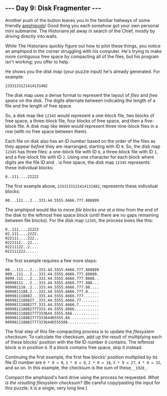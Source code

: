 ﻿
## --- Day 9: Disk Fragmenter ---

Another push of the button leaves you in the familiar hallways of some friendly  [amphipods](https://adventofcode.com/2021/day/23)! Good thing you each somehow got your own personal mini submarine. The Historians jet away in search of the Chief, mostly by driving directly into walls.

While The Historians quickly figure out how to pilot these things, you notice an amphipod in the corner struggling with his computer. He's trying to make more contiguous free space by compacting all of the files, but his program isn't working; you offer to help.

He shows you the  _disk map_  (your puzzle input) he's already generated. For example:

```
2333133121414131402
```

The disk map uses a dense format to represent the layout of  _files_  and  _free space_  on the disk. The digits alternate between indicating the length of a file and the length of free space.

So, a disk map like  `12345`  would represent a one-block file, two blocks of free space, a three-block file, four blocks of free space, and then a five-block file. A disk map like  `90909`  would represent three nine-block files in a row (with no free space between them).

Each file on disk also has an  _ID number_  based on the order of the files as they appear  _before_  they are rearranged, starting with ID  `0`. So, the disk map  `12345`  has three files: a one-block file with ID  `0`, a three-block file with ID  `1`, and a five-block file with ID  `2`. Using one character for each block where digits are the file ID and  `.`  is free space, the disk map  `12345`  represents these individual blocks:

```
0..111....22222
```

The first example above,  `2333133121414131402`, represents these individual blocks:

```
00...111...2...333.44.5555.6666.777.888899
```

The amphipod would like to  _move file blocks one at a time_  from the end of the disk to the leftmost free space block (until there are no gaps remaining between file blocks). For the disk map  `12345`, the process looks like this:

```
0..111....22222
02.111....2222.
022111....222..
0221112...22...
02211122..2....
022111222......

```

The first example requires a few more steps:

```
00...111...2...333.44.5555.6666.777.888899
009..111...2...333.44.5555.6666.777.88889.
0099.111...2...333.44.5555.6666.777.8888..
00998111...2...333.44.5555.6666.777.888...
009981118..2...333.44.5555.6666.777.88....
0099811188.2...333.44.5555.6666.777.8.....
009981118882...333.44.5555.6666.777.......
0099811188827..333.44.5555.6666.77........
00998111888277.333.44.5555.6666.7.........
009981118882777333.44.5555.6666...........
009981118882777333644.5555.666............
00998111888277733364465555.66.............
0099811188827773336446555566..............

```

The final step of this file-compacting process is to update the  _filesystem checksum_. To calculate the checksum, add up the result of multiplying each of these blocks' position with the file ID number it contains. The leftmost block is in position  `0`. If a block contains free space, skip it instead.

Continuing the first example, the first few blocks' position multiplied by its file ID number are  `0 * 0 = 0`,  `1 * 0 = 0`,  `2 * 9 = 18`,  `3 * 9 = 27`,  `4 * 8 = 32`, and so on. In this example, the checksum is the sum of these,  `_1928_`.

Compact the amphipod's hard drive  using the process he requested.  _What is the resulting filesystem checksum?_  (Be careful copy/pasting the input for this puzzle; it is a single, very long line.)